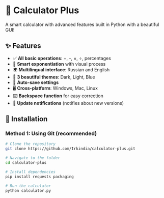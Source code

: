 # 🧮 Calculator Plus

A smart calculator with advanced features built in Python with a beautiful GUI!

## ✨ Features

- ✅ **All basic operations**: +, -, ×, ÷, percentages
- 🔢 **Smart exponentiation** with visual process
- 🌍 **Multilingual interface**: Russian and English
- 🎨 **3 beautiful themes**: Dark, Light, Blue
- 💾 **Auto-save settings**
- 🖥️ **Cross-platform**: Windows, Mac, Linux
- ⌨️ **Backspace function** for easy correction
- 🔔 **Update notifications** (notifies about new versions)

## 🚀 Installation

### Method 1: Using Git (recommended)
```bash
# Clone the repository
git clone https://github.com/Irkindia/calculator-plus.git

# Navigate to the folder
cd calculator-plus

# Install dependencies
pip install requests packaging

# Run the calculator
python calculator.py